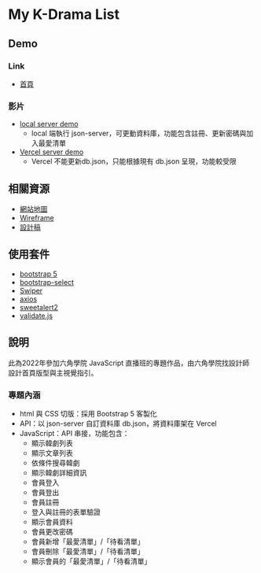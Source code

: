 # My K-Drama List
 
## Demo
### Link
- [首頁](https://linyawun.github.io/My-K-Drama-List/)

### 影片
- [local server demo]()
  - local 端執行 json-server，可更動資料庫，功能包含註冊、更新密碼與加入最愛清單
- [Vercel server demo]()
  - Vercel 不能更新db.json，只能根據現有 db.json 呈現，功能較受限
 
## 相關資源
- [網站地圖](https://whimsical.com/AvxrPGndY3A3k55WpPFwvo)
- [Wireframe](https://whimsical.com/8yLgbAJ3MfCpZCAnXuDXHW)
- [設計稿](https://www.figma.com/file/9KJWTbcPojykWf5LrUce0a/%E9%9F%93%E5%8A%87%E8%92%90%E9%9B%86%E7%B6%B2?node-id=0%3A1)

## 使用套件
- [bootstrap 5](https://getbootstrap.com/docs/5.0/getting-started/introduction/)
- [bootstrap-select](https://developer.snapappointments.com/bootstrap-select/)
- [Swiper](https://swiperjs.com/)
- [axios](https://axios-http.com/)
- [sweetalert2](https://sweetalert2.github.io/)
- [validate.js](https://validatejs.org/)

## 說明
此為2022年參加六角學院 JavaScript 直播班的專題作品，由六角學院找設計師設計首頁版型與主視覺指引。
### 專題內涵
- html 與 CSS 切版：採用 Bootstrap 5 客製化
- API：以 json-server 自訂資料庫 db.json，將資料庫架在 Vercel
- JavaScript：API 串接，功能包含：
  - 顯示韓劇列表
  - 顯示文章列表
  - 依條件搜尋韓劇
  - 顯示韓劇詳細資訊
  - 會員登入
  - 會員登出
  - 會員註冊
  - 登入與註冊的表單驗證
  - 顯示會員資料
  - 會員更改密碼
  - 會員新增「最愛清單」/「待看清單」
  - 會員刪除「最愛清單」/「待看清單」
  - 顯示會員的「最愛清單」/「待看清單」
